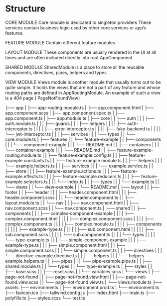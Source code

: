 # Structure

CORE MODULE
Core module is dedicated to singleton providers These services contain business logic used by other core services or
app’s features.

FEATURE MODULE
Contain different feature modules

LAYOUT MODULE
These components are usually rendered in the UI at all times and are often included directly into root AppComponent

SHARED MODULE
SharedModule is a place to store all the reusable components, directives, pipes, helpers and types

VIEW MODULE
Views module is another module that usually turns out to be quite simple. It holds the views that are not a part of any
feature and whose routing paths are defined in AppRoutingModule. An example of such a view is a 404 page (
PageNotFoundView)

├── app
| ├── app-routing.module.ts
| ├── app.component.html
| ├── app.component.scss
| ├── app.component.spec.ts
| ├── app.component.ts
| ├── app.module.ts
| ├── core
| | ├── auth
| | | ├── auth.module.ts
| | | ├── guards
| | | ├── helpers
| | | | ├── auth-interceptor.ts
| | | | ├── error-interceptor.ts
| | | | ├── fake-backend.ts
| | | | └── jwt-interceptor.ts
| | | ├── services
| | | └── types
| | └── core.module.ts
| ├── features
| | └── feature-example
| | ├── components
| | | └── component-example
| | | └── README.md
| | ├── containers
| | | └── container-example
| | | └── README.md
| | ├── feature-example-routing.module.ts
| | ├── feature-example.config.ts
| | ├── feature-example.constants.ts
| | ├── feature-example.module.ts
| | ├── helpers
| | | └── example.helpers.ts
| | ├── services
| | | └── example.service.ts
| | ├── store
| | | ├── feature-example.actions.ts
| | | ├── feature-example.effects.ts
| | | ├── feature-example.reducers.ts
| | | ├── feature-example.selectors.ts
| | | └── index.ts
| | ├── types
| | | └── example.ts
| | └── views
| | └── view-example
| | └── README.md
| ├── layout
| | ├── footer
| | ├── header
| | | ├── header.component.html
| | | ├── header.component.scss
| | | └── header.component.ts
| | ├── layout.module.ts
| | └── nav
| | ├── nav.component.html
| | ├── nav.component.scss
| | └── nav.component.ts
| ├── shared
| | ├── components
| | | ├── complex-component-example
| | | | ├── complex.component.html
| | | | ├── complex.component.scss
| | | | ├── complex.component.ts
| | | | ├── complex.module.ts
| | | | ├── components
| | | | | ├── example-type.ts
| | | | | ├── sub.component.html
| | | | | ├── sub.component.scss
| | | | | └── sub.component.ts
| | | | └── types
| | | | └── type-example.ts
| | | └── simple-component-example
| | | ├── example-type.ts
| | | ├── simple.component.html
| | | ├── simple.component.scss
| | | └── simple.component.ts
| | ├── directives
| | | └── directive-example.directive.ts
| | ├── helpers
| | | └── helpers-example.helpers.ts
| | ├── pipes
| | | └── pipe-example.pipe.ts
| | ├── shared.module.ts
| | └── types
| | └── type-example.ts
| ├── styles
| | ├── base.scss
| | ├── reset.scss
| | └── variables.scss
| └── views
| ├── page-not-found
| | ├── page-not-found.view.html
| | ├── page-not-found.view.scss
| | └── page-not-found.view.ts
| └── views.module.ts
├── assets
├── environments
| ├── environment.prod.ts
| └── environment.ts
├── favicon.ico
├── tailwind.config.js
├── index.html
├── main.ts
├── polyfills.ts
├── styles.scss
└── test.ts
